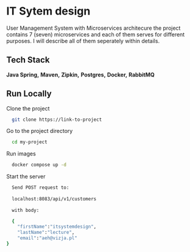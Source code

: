 
# IT Sytem design 

User Management System with Microservices architecure the project contains 7 (seven) microservices and each of them serves for different purposes. I will describe all of them seperately within details.


## Tech Stack

**Java Spring,** **Maven,** **Zipkin,** **Postgres,** **Docker,** 
**RabbitMQ**



## Run Locally

Clone the project

```bash
  git clone https://link-to-project
```

Go to the project directory

```bash
  cd my-project
```

Run images

```bash
  docker compose up -d
```

Start the server

```bash
  Send POST request to: 
  
  localhost:8083/api/v1/customers
  
  with body:

  {
    "firstName":"itsystemdesign",
    "lastName":"lecture",
    "email":"aeh@vizja.pl"
}
```

